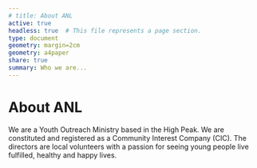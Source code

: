 ```yaml
---
# title: About ANL
active: true
headless: true  # This file represents a page section.
type: document
geometry: margin=2cm
geometry: a4paper
share: true
summary: Who we are...
---
```


# About ANL
We are a Youth Outreach Ministry based in the High Peak.
We are constituted and registered as a Community Interest Company (CIC).
The directors are local volunteers with a passion for seeing young people live fulfilled, healthy and happy lives.